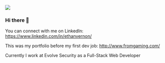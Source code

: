 ![](https://media-exp1.licdn.com/dms/image/C5616AQEsQ-Vrd86N1g/profile-displaybackgroundimage-shrink_350_1400/0?e=1608163200&v=beta&t=NhKK0iI0kbslzfgI2_3lAYWs-LaE_DQqX9kX8dJU-uQ)

### Hi there 👋

You can connect with me on LinkedIn: https://www.linkedin.com/in/ethanvernon/

This was my portfolio before my first dev job: http://www.fromgaming.com/

Currently I work at Evolve Security as a Full-Stack Web Developer
